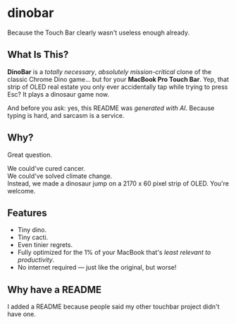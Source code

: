 # dinobar

Because the Touch Bar clearly wasn't useless enough already.

## What Is This?

**DinoBar** is a _totally necessary_, _absolutely mission-critical_ clone of the classic Chrome Dino game... but for your **MacBook Pro Touch Bar**. Yep, that strip of OLED real estate you only ever accidentally tap while trying to press Esc? It plays a dinosaur game now.

And before you ask: yes, this README was _generated with AI_. Because typing is hard, and sarcasm is a service.

## Why?

Great question.

We could've cured cancer.  
We could've solved climate change.  
Instead, we made a dinosaur jump on a 2170 x 60 pixel strip of OLED. You're welcome.

## Features

- Tiny dino.
- Tiny cacti.
- Even tinier regrets.
- Fully optimized for the 1% of your MacBook that's _least relevant to productivity_.
- No internet required — just like the original, but worse!

## Why have a README

I added a README because people said my other touchbar project didn't have one.
